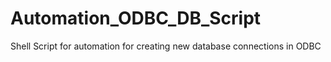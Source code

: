 # Automation_ODBC_DB_Script
Shell Script for automation for creating new database connections in ODBC
